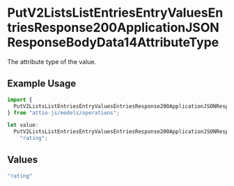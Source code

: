 # PutV2ListsListEntriesEntryValuesEntriesResponse200ApplicationJSONResponseBodyData14AttributeType

The attribute type of the value.

## Example Usage

```typescript
import {
  PutV2ListsListEntriesEntryValuesEntriesResponse200ApplicationJSONResponseBodyData14AttributeType,
} from "attio-js/models/operations";

let value:
  PutV2ListsListEntriesEntryValuesEntriesResponse200ApplicationJSONResponseBodyData14AttributeType =
    "rating";
```

## Values

```typescript
"rating"
```